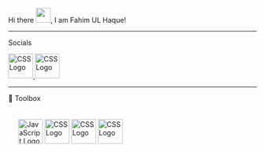 Hi there <img src="https://raw.githubusercontent.com/MartinHeinz/MartinHeinz/master/wave.gif" width="30px">, I am Fahim UL Haque!

-------
Socials

<a href="https://t.me/fahimlawls">
<img src="https://cdn.worldvectorlogo.com/logos/telegram.svg" alt="CSS Logo" width="50" height="50"/>
</a>
<a href="https://www.linkedin.com/in/fahim-ul-haque/">
<img src="https://cdn.worldvectorlogo.com/logos/linkedin-icon-2.svg" alt="CSS Logo" width="50" height="50"/>
</a>

-------
🧰 Toolbox
<div style="padding: 20px">
<img src="https://cdn.worldvectorlogo.com/logos/logo-javascript.svg" alt="JavaScript Logo" width="50" height="50"/> <img src="https://cdn.worldvectorlogo.com/logos/css3.svg" alt="CSS Logo" width="50" height="50"/> <img src="https://cdn.worldvectorlogo.com/logos/nodejs-icon.svg" alt="CSS Logo" width="50" height="50"/> <img src="https://cdn.worldvectorlogo.com/logos/html5.svg" alt="CSS Logo" width="50" height="50"/>
</div>

